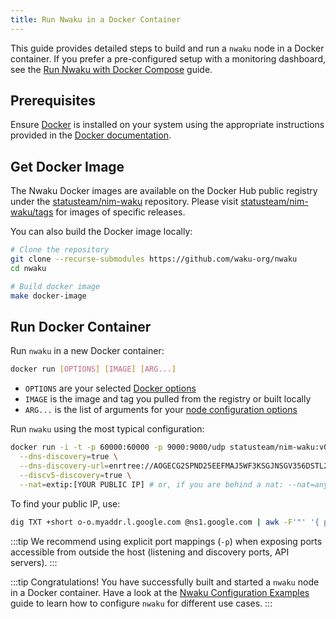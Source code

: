 ```yaml
---
title: Run Nwaku in a Docker Container
---
```


This guide provides detailed steps to build and run a `nwaku` node in a Docker container. If you prefer a pre-configured setup with a monitoring dashboard, see the [Run Nwaku with Docker Compose](/guides/nwaku/run-docker-compose) guide.

## Prerequisites

Ensure [Docker](https://www.docker.com/) is installed on your system using the appropriate instructions provided in the [Docker documentation](https://docs.docker.com/engine/install/).

## Get Docker Image

The Nwaku Docker images are available on the Docker Hub public registry under the [statusteam/nim-waku](https://hub.docker.com/r/statusteam/nim-waku) repository. Please visit [statusteam/nim-waku/tags](https://hub.docker.com/r/statusteam/nim-waku/tags) for images of specific releases.

You can also build the Docker image locally:

```bash
# Clone the repository
git clone --recurse-submodules https://github.com/waku-org/nwaku
cd nwaku

# Build docker image
make docker-image
```

## Run Docker Container

Run `nwaku` in a new Docker container:

```bash
docker run [OPTIONS] [IMAGE] [ARG...]
```

- `OPTIONS` are your selected [Docker options](https://docs.docker.com/engine/reference/commandline/run/#options)
- `IMAGE` is the image and tag you pulled from the registry or built locally
- `ARG...` is the list of arguments for your [node configuration options](/guides/reference/node-config-options)

Run `nwaku` using the most typical configuration:

```bash
docker run -i -t -p 60000:60000 -p 9000:9000/udp statusteam/nim-waku:v0.19.0 \
  --dns-discovery=true \
  --dns-discovery-url=enrtree://AOGECG2SPND25EEFMAJ5WF3KSGJNSGV356DSTL2YVLLZWIV6SAYBM@prod.waku.nodes.status.im \
  --discv5-discovery=true \
  --nat=extip:[YOUR PUBLIC IP] # or, if you are behind a nat: --nat=any
```

To find your public IP, use:

```bash
dig TXT +short o-o.myaddr.l.google.com @ns1.google.com | awk -F'"' '{ print $2}'
```

:::tip
We recommend using explicit port mappings (`-p`) when exposing ports accessible from outside the host (listening and discovery ports, API servers).
:::

:::tip Congratulations!
You have successfully built and started a `nwaku` node in a Docker container. Have a look at the [Nwaku Configuration Examples](/guides/nwaku/configure-nwaku) guide to learn how to configure `nwaku` for different use cases.
:::